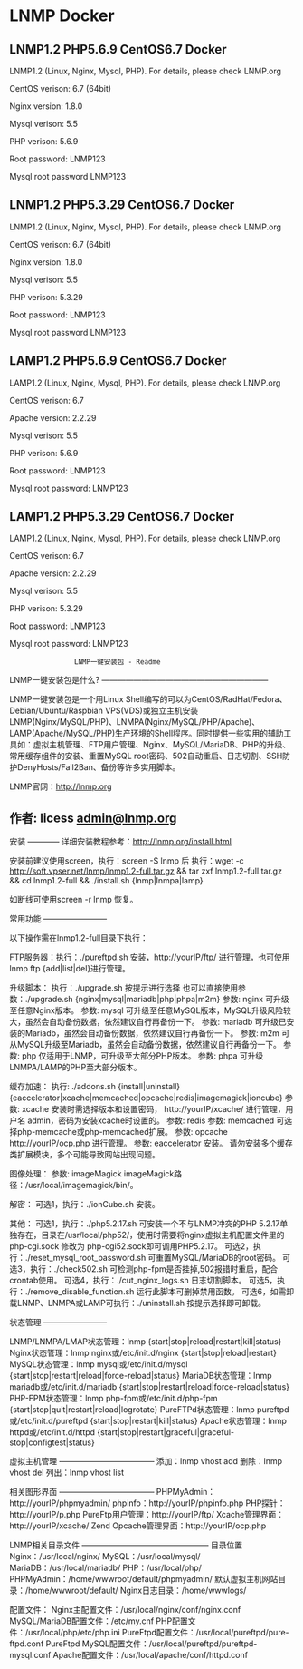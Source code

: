# LNMP Docker

## LNMP1.2 PHP5.6.9 CentOS6.7 Docker

LNMP1.2 (Linux, Nginx, Mysql, PHP). For details, please check LNMP.org

CentOS verison: 6.7 (64bit)

Nginx version: 1.8.0

Mysql verison: 5.5

PHP verison: 5.6.9

Root password: LNMP123

Mysql root password LNMP123

## LNMP1.2 PHP5.3.29 CentOS6.7 Docker

LNMP1.2 (Linux, Nginx, Mysql, PHP). For details, please check LNMP.org

CentOS verison: 6.7 (64bit)

Nginx version: 1.8.0

Mysql verison: 5.5

PHP verison: 5.3.29

Root password: LNMP123

Mysql root password LNMP123

## LAMP1.2 PHP5.6.9 CentOS6.7 Docker

LAMP1.2 (Linux, Nginx, Mysql, PHP). For details, please check LNMP.org

CentOS verison: 6.7

Apache version: 2.2.29

Mysql verison: 5.5

PHP verison: 5.6.9

Root password: LNMP123

Mysql root password: LNMP123

## LAMP1.2 PHP5.3.29 CentOS6.7 Docker

LAMP1.2 (Linux, Nginx, Mysql, PHP). For details, please check LNMP.org

CentOS verison: 6.7

Apache version: 2.2.29

Mysql verison: 5.5

PHP verison: 5.3.29

Root password: LNMP123

Mysql root password: LNMP123


					LNMP一键安装包 - Readme

LNMP一键安装包是什么?
—————————————————————

LNMP一键安装包是一个用Linux Shell编写的可以为CentOS/RadHat/Fedora、Debian/Ubuntu/Raspbian VPS(VDS)或独立主机安装LNMP(Nginx/MySQL/PHP)、LNMPA(Nginx/MySQL/PHP/Apache)、LAMP(Apache/MySQL/PHP)生产环境的Shell程序。同时提供一些实用的辅助工具如：虚拟主机管理、FTP用户管理、Nginx、MySQL/MariaDB、PHP的升级、常用缓存组件的安装、重置MySQL root密码、502自动重启、日志切割、SSH防护DenyHosts/Fail2Ban、备份等许多实用脚本。

LNMP官网：http://lnmp.org

作者: licess <admin@lnmp.org>
--------------------------------------------------------------------------------

安装
————
详细安装教程参考：http://lnmp.org/install.html

安装前建议使用screen，执行：screen -S lnmp 后
执行：wget -c http://soft.vpser.net/lnmp/lnmp1.2-full.tar.gz && tar zxf lnmp1.2-full.tar.gz && cd lnmp1.2-full && ./install.sh {lnmp|lnmpa|lamp}

如断线可使用screen -r lnmp 恢复。

常用功能
————————

以下操作需在lnmp1.2-full目录下执行：

FTP服务器：执行：./pureftpd.sh 安装，http://yourIP/ftp/ 进行管理，也可使用lnmp ftp {add|list|del}进行管理。

升级脚本：
执行：./upgrade.sh 按提示进行选择
也可以直接使用参数：./upgrade.sh {nginx|mysql|mariadb|php|phpa|m2m}
参数: nginx 可升级至任意Nginx版本。
参数: mysql 可升级至任意MySQL版本，MySQL升级风险较大，虽然会自动备份数据，依然建议自行再备份一下。
参数: mariadb 可升级已安装的Mariadb，虽然会自动备份数据，依然建议自行再备份一下。
参数: m2m    可从MySQL升级至Mariadb，虽然会自动备份数据，依然建议自行再备份一下。
参数: php   仅适用于LNMP，可升级至大部分PHP版本。
参数: phpa    可升级LNMPA/LAMP的PHP至大部分版本。


缓存加速：
执行: ./addons.sh {install|uninstall} {eaccelerator|xcache|memcached|opcache|redis|imagemagick|ioncube}
参数: xcache 安装时需选择版本和设置密码， http://yourIP/xcache/ 进行管理，用户名 admin，密码为安装xcache时设置的。
参数: redis
参数: memcached 可选择php-memcache或php-memcached扩展。
参数: opcache http://yourIP/ocp.php 进行管理。
参数: eaccelerator 安装。
请勿安装多个缓存类扩展模块，多个可能导致网站出现问题。

图像处理：
参数: imageMagick imageMagick路径：/usr/local/imagemagick/bin/。

解密：
可选1，执行：./ionCube.sh 安装。

其他：
可选1，执行：./php5.2.17.sh 可安装一个不与LNMP冲突的PHP 5.2.17单独存在，目录在/usr/local/php52/，使用时需要将nginx虚拟主机配置文件里的 php-cgi.sock 修改为 php-cgi52.sock即可调用PHP5.2.17。
可选2，执行：./reset_mysql_root_password.sh 可重置MySQL/MariaDB的root密码。
可选3，执行：./check502.sh  可检测php-fpm是否挂掉,502报错时重启，配合crontab使用。
可选4，执行：./cut_nginx_logs.sh 日志切割脚本。
可选5，执行：./remove_disable_function.sh 运行此脚本可删掉禁用函数。
可选6，如需卸载LNMP、LNMPA或LAMP可执行：./uninstall.sh 按提示选择即可卸载。

状态管理
————————

LNMP/LNMPA/LMAP状态管理：lnmp {start|stop|reload|restart|kill|status}
Nginx状态管理：lnmp nginx或/etc/init.d/nginx {start|stop|reload|restart}
MySQL状态管理：lnmp mysql或/etc/init.d/mysql {start|stop|restart|reload|force-reload|status}
MariaDB状态管理：lnmp mariadb或/etc/init.d/mariadb {start|stop|restart|reload|force-reload|status}
PHP-FPM状态管理：lnmp php-fpm或/etc/init.d/php-fpm {start|stop|quit|restart|reload|logrotate}
PureFTPd状态管理：lnmp pureftpd或/etc/init.d/pureftpd {start|stop|restart|kill|status}
Apache状态管理：lnmp httpd或/etc/init.d/httpd {start|stop|restart|graceful|graceful-stop|configtest|status}

虚拟主机管理
————————————
添加：lnmp vhost add
删除：lnmp vhost del
列出：lnmp vhost list

相关图形界面
————————————
PHPMyAdmin：http://yourIP/phpmyadmin/
phpinfo：http://yourIP/phpinfo.php
PHP探针：http://yourIP/p.php
PureFtp用户管理：http://yourIP/ftp/
Xcache管理界面：http://yourIP/xcache/
Zend Opcache管理界面：http://yourIP/ocp.php

LNMP相关目录文件
————————————————
目录位置
Nginx：/usr/local/nginx/
MySQL：/usr/local/mysql/
MariaDB：/usr/local/mariadb/
PHP：/usr/local/php/
PHPMyAdmin：/home/wwwroot/default/phpmyadmin/
默认虚拟主机网站目录：/home/wwwroot/default/
Nginx日志目录：/home/wwwlogs/

配置文件：
Nginx主配置文件：/usr/local/nginx/conf/nginx.conf
MySQL/MariaDB配置文件：/etc/my.cnf
PHP配置文件：/usr/local/php/etc/php.ini
PureFtpd配置文件：/usr/local/pureftpd/pure-ftpd.conf
PureFtpd MySQL配置文件：/usr/local/pureftpd/pureftpd-mysql.conf
Apache配置文件：/usr/local/apache/conf/httpd.conf
